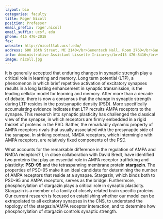 ```yaml
---
layout: bio
categories: faculty
title: Roger Nicoll
position: Professor
email_prefix: roger.nicoll
email_suffix: ucsf, edu
phone: 415 476-2018
fax: 
website: http://nicolllab.ucsf.edu/
address: 600 16th Street, MC 2140</br>Genentech Hall, Room 276D</br>San Francisco, CA 94158-2280</br>
info: Administrative Assistant Lissette Irizarry</br>415 476-8416</br><span class="e">lissette.irizarry / ucsf, edu </span>
image: nicoll.jpg
---
```


It is generally accepted that enduring changes in synaptic strength play a critical role in learning and memory. Long term potential (LTP), a phenomenon in which brief repetitive activation of excitatory synapses results in a long lasting enhancement in synaptic transmission, is the leading cellular model for learning and memory. After more than a decade of debate, there is now a consensus that the change in synaptic strength during LTP resides in the postsynaptic density (PSD). More specifically accumulating evidence indicates that LTP recruits AMPA receptors to the synapse. This research into synaptic plasticity has challenged the classical view of the synapse, in which receptors are firmly embedded in a rigid thicket of proteins in the PSD. Rather, the remarkably dynamic property of AMPA receptors rivals that usually associated with the presynaptic side of the synapse. In striking contrast, NMDA receptors, which intermingle with AMPA receptors, are relatively fixed components of the PSD. 

What accounts for the remarkable difference in the regulation of AMPA and NMDA receptors? I, in close collaboration with David Bredt, have identified two proteins that play an essential role in AMPA receptor trafficking and plasticity: **PSD-95** and the tetraspanning membrane protein **stargazin**. The properties of PSD-95 make it an ideal candidate for determining the number of AMPA receptors that reside at a synapse. Stargazin, which binds both to PSD-95 and AMPA receptors, serves as the bridge. Furthermore, phosphorylation of stargazin plays a critical role in synaptic plasticity. Stargazin is a member of a family of closely related brain specific proteins. Our current research is focused on establishing whether our model can be extrapolated to all excitatory synapses in the CNS, to understand the topology of the stargazin/AMPA receptor interaction, and to determine how phosphorylation of stargazin controls synaptic strength.
